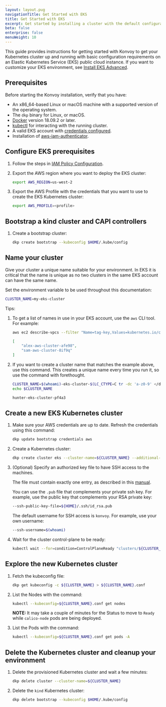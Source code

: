 ```yaml
---
layout: layout.pug
navigationTitle: Get Started with EKS
title: Get Started with EKS
excerpt: Get started by installing a cluster with the default configuration settings on EKS.
beta: false
enterprise: false
menuWeight: 10
---
```


<!--- markdownlist-disable MD046 --->

This guide provides instructions for getting started with Konvoy to get your Kubernetes cluster up and running with basic configuration requirements on an Elastic Kubernetes Service (EKS) public cloud instance.
If you want to customize your EKS environment, see [Install EKS Advanced][advanced].

## Prerequisites

Before starting the Konvoy installation, verify that you have:

- An x86_64-based Linux or macOS machine with a supported version of the operating system.
- The `dkp` binary for Linux, or macOS.
- [Docker][install_docker] version 18.09.2 or later.
- [kubectl][install_kubectl] for interacting with the running cluster.
- A valid EKS account with [credentials configured][aws_credentials].
- Installation of [aws-iam-authenticator][aws_auth].

## Configure EKS prerequisites

1.  Follow the steps in [IAM Policy Configuration](../../aws/iam-policies).

1.  Export the AWS region where you want to deploy the EKS cluster:

    ```bash
    export AWS_REGION=us-west-2
    ```

1.  Export the AWS Profile with the credentials that you want to use to create the EKS Kubernetes cluster:

    ```bash
    export AWS_PROFILE=<profile>
    ```

## Bootstrap a kind cluster and CAPI controllers

1.  Create a bootstrap cluster:

    ```bash
    dkp create bootstrap --kubeconfig $HOME/.kube/config
    ```

## Name your cluster

Give your cluster a unique name suitable for your environment.
In EKS it is critical that the name is unique as no two clusters in the same EKS account can have the same name.

Set the environment variable to be used throughout this documentation:

```bash
CLUSTER_NAME=my-eks-cluster
```

Tips:

1.  To get a list of names in use in your EKS account, use the `aws` CLI tool. For example:

    ```bash
    aws ec2 describe-vpcs --filter "Name=tag-key,Values=kubernetes.io/cluster" --query "Vpcs[*].Tags[?Key=='kubernetes.io/cluster'].Value | sort(@[*][0])"
    ```

    ```json
    [
        "alex-aws-cluster-afe98",
        "sam-aws-cluster-8if9q"
    ]
    ```

1.  If you want to create a cluster name that matches the example above, use this command.
    This creates a unique name every time you run it, so use the command with forethought.

    ```bash
    CLUSTER_NAME=$(whoami)-eks-cluster-$(LC_CTYPE=C tr -dc 'a-z0-9' </dev/urandom | fold -w 5 | head -n1)
    echo $CLUSTER_NAME
    ```

    ```sh
    hunter-eks-cluster-pf4a3
    ```

## Create a new EKS Kubernetes cluster

1.  Make sure your AWS credentials are up to date. Refresh the credentials using this command:

    ```bash
    dkp update bootstrap credentials aws
    ```

1.  Create a Kubernetes cluster:

    ```bash
    dkp create cluster eks --cluster-name=${CLUSTER_NAME} --additional-tags=owner=$(whoami)
    ```

1.  (Optional) Specify an authorized key file to have SSH access to the machines.

    The file must contain exactly one entry, as described in this [manual](https://man7.org/linux/man-pages/man8/sshd.8.html#AUTHORIZED_KEYS_FILE_FORMAT).

    You can use the `.pub` file that complements your private ssh key. For example, use the public key that complements your RSA private key:

    ```bash
    --ssh-public-key-file=${HOME}/.ssh/id_rsa.pub
    ```

    The default username for SSH access is `konvoy`. For example, use your own username:

    ```bash
    --ssh-username=$(whoami)
    ```

1.  Wait for the cluster control-plane to be ready:

    ```bash
    kubectl wait --for=condition=ControlPlaneReady "clusters/${CLUSTER_NAME}" --timeout=20m
    ```

## Explore the new Kubernetes cluster

1.  Fetch the kubeconfig file:

    ```bash
    dkp get kubeconfig -c ${CLUSTER_NAME} > ${CLUSTER_NAME}.conf
    ```

1.  List the Nodes with the command:

    ```bash
    kubectl --kubeconfig=${CLUSTER_NAME}.conf get nodes
    ```

    <p class="message--note"><strong>NOTE: </strong>It may take a couple of minutes for the Status to move to <code>Ready</code> while <code>calico-node</code> pods are being deployed.</p>

1.  List the Pods with the command:

    ```bash
    kubectl --kubeconfig=${CLUSTER_NAME}.conf get pods -A
    ```

## Delete the Kubernetes cluster and cleanup your environment

1.  Delete the provisioned Kubernetes cluster and wait a few minutes:

    ```bash
    dkp delete cluster --cluster-name=${CLUSTER_NAME}
    ```

1.  Delete the `kind` Kubernetes cluster:

    ```bash
    dkp delete bootstrap --kubeconfig $HOME/.kube/config
    ```

[advanced]: ../advanced/
[aws_auth]: https://docs.aws.amazon.com/eks/latest/userguide/install-aws-iam-authenticator.html
[aws_credentials]: https://docs.aws.amazon.com/cli/latest/userguide/cli-configure-profiles.html
[install_docker]: https://docs.docker.com/get-docker/
[install_kubectl]: https://kubernetes.io/docs/tasks/tools/install-kubectl/
